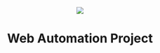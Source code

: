 <p align="center">
  <img src="https://github.com/user-attachments/assets/85e74fd3-37e3-4641-872d-5607cd444acb" />
</p>
<h1 align="center"> Web Automation Project </h1>
